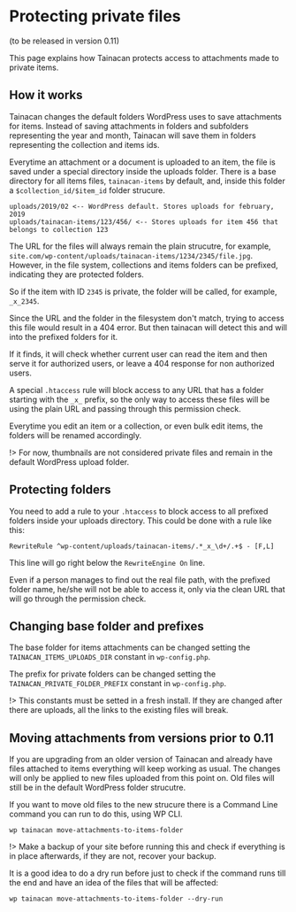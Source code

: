 # Protecting private files

(to be released in version 0.11)

This page explains how Tainacan protects access to attachments made to private items.

## How it works

Tainacan changes the default folders WordPress uses to save attachments for items. Instead of saving attachments in folders and subfolders representing the year and month, Tainacan will save them in folders representing the collection and items ids.

Everytime an attachment or a document is uploaded to an item, the file is saved under a special directory inside the uploads folder. There is a base directory for all items files, `tainacan-items` by default, and, inside this folder a `$collection_id/$item_id` folder strucure.

```
uploads/2019/02 <-- WordPress default. Stores uploads for february, 2019
uploads/tainacan-items/123/456/ <-- Stores uploads for item 456 that belongs to collection 123
```

The URL for the files will always remain the plain strucutre, for example, `site.com/wp-content/uploads/tainacan-items/1234/2345/file.jpg`. However, in the file system, collections and items folders can be prefixed, indicating they are protected folders.

So if the item with ID `2345` is private, the folder will be called, for example, `_x_2345`.

Since the URL and the folder in the filesystem don't match, trying to access this file would result in a 404 error. But then tainacan will detect this and will into the prefixed folders for it.

If it finds, it will check whether current user can read the item and then serve it for authorized users, or leave a 404 response for non authorized users.

A special `.htaccess` rule will block access to any URL that has a folder starting with the `_x_` prefix, so the only way to access these files will be using the plain URL and passing through this permission check.

Everytime you edit an item or a collection, or even bulk edit items, the folders will be renamed accordingly.

!> For now, thumbnails are not considered private files and remain in the default WordPress upload folder.

## Protecting folders

You need to add a rule to your `.htaccess` to block access to all prefixed folders inside your uploads directory. This could be done with a rule like this:

```
RewriteRule ^wp-content/uploads/tainacan-items/.*_x_\d+/.+$ - [F,L]
```

This line will go right below the `RewriteEngine On` line.

Even if a person manages to find out the real file path, with the prefixed folder name, he/she will not be able to access it, only via the clean URL that will go through the permission check.


## Changing base folder and prefixes

The base folder for items attachments can be changed setting the `TAINACAN_ITEMS_UPLOADS_DIR` constant in `wp-config.php`.

The prefix for private folders can be changed setting the `TAINACAN_PRIVATE_FOLDER_PREFIX` constant in `wp-config.php`.

!> This constants must be setted in a fresh install. If they are changed after there are uploads, all the links to the existing files will break.


## Moving attachments from versions prior to 0.11

If you are upgrading from an older version of Tainacan and already have files attached to items everything will keep working as usual. The changes will only be applied to new files uploaded from this point on. Old files will still be in the default WordPress folder strucutre.

If you want to move old files to the new strucure there is a Command Line command you can run to do this, using WP CLI.

```
wp tainacan move-attachments-to-items-folder
```

!> Make a backup of your site before running this and check if everything is in place afterwards, if they are not, recover your backup.

It is a good idea to do a dry run before just to check if the command runs till the end and have an idea of the files that will be affected:

```
wp tainacan move-attachments-to-items-folder --dry-run
```


